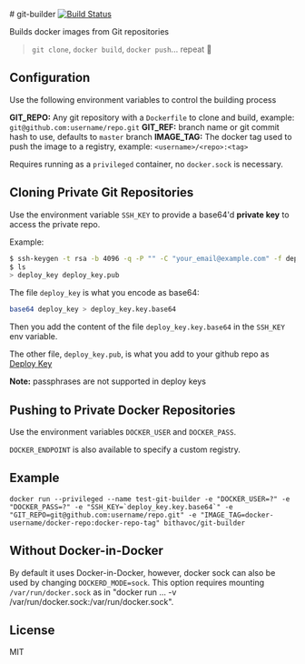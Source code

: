 # git-builder
[![Build Status](https://travis-ci.org/bithavoc/git-builder.svg?branch=master)](https://travis-ci.org/bithavoc/git-builder)

Builds docker images from Git repositories

> `git clone`, `docker build`, `docker push`... repeat :musical_note:

## Configuration
Use the following environment variables to control the building process

**GIT_REPO:** Any git repository with a `Dockerfile` to clone and build, example: `git@github.com:username/repo.git`
**GIT_REF:** branch name or git commit hash to use, defaults to `master` branch
**IMAGE_TAG:** The docker tag used to push the image to a registry, example: `<username>/<repo>:<tag>`

Requires running as a `privileged` container, no `docker.sock` is necessary.

## Cloning Private Git Repositories

Use the environment variable `SSH_KEY` to provide a base64'd **private key** to access the private repo.

Example:

```bash
$ ssh-keygen -t rsa -b 4096 -q -P "" -C "your_email@example.com" -f deploy_key
$ ls
> deploy_key deploy_key.pub
```
The file `deploy_key` is what you encode as base64:

```bash
base64 deploy_key > deploy_key.key.base64
```

Then you add the content of the file `deploy_key.key.base64` in the `SSH_KEY` env variable.

The other file, `deploy_key.pub`, is what you add to your github repo as [Deploy Key](https://developer.github.com/guides/managing-deploy-keys/)

**Note:** passphrases are not supported in deploy keys

## Pushing to Private Docker Repositories
Use the environment variables `DOCKER_USER` and `DOCKER_PASS`.

`DOCKER_ENDPOINT` is also available to specify a custom registry.

## Example

```
docker run --privileged --name test-git-builder -e "DOCKER_USER=?" -e "DOCKER_PASS=?" -e "SSH_KEY=`deploy_key.key.base64`" -e "GIT_REPO=git@github.com:username/repo.git" -e "IMAGE_TAG=docker-username/docker-repo:docker-repo-tag" bithavoc/git-builder
```

## Without Docker-in-Docker

By default it uses Docker-in-Docker, however, docker sock can also be used by changing `DOCKERD_MODE=sock`.
This option requires mounting `/var/run/docker.sock` as in "docker run ... -v /var/run/docker.sock:/var/run/docker.sock".

## License
MIT
